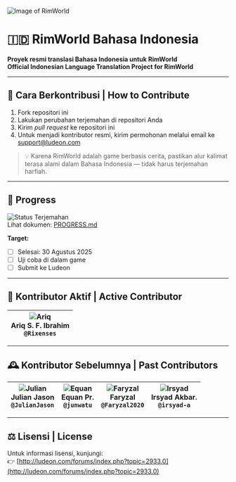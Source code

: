 ![Image of RimWorld](http://rimworldwiki.com/images/thumb/8/8c/Rimworldlogo.png/600px-Rimworldlogo.png)

# 🇮🇩 RimWorld Bahasa Indonesia  
**Proyek resmi translasi Bahasa Indonesia untuk RimWorld**  
**Official Indonesian Language Translation Project for RimWorld**

---

## 📝 Cara Berkontribusi | How to Contribute  
1. Fork repositori ini  
2. Lakukan perubahan terjemahan di repositori Anda  
3. Kirim *pull request* ke repositori ini  
4. Untuk menjadi kontributor resmi, kirim permohonan melalui email ke [support@ludeon.com](mailto:support@ludeon.com)

> 💡 Karena RimWorld adalah game berbasis cerita, pastikan alur kalimat terasa alami dalam Bahasa Indonesia — tidak harus terjemahan harfiah.

---

## 📌 Progress
![Status Terjemahan](https://img.shields.io/badge/terjemahan-60%25-yellow)  
Lihat dokumen: [PROGRESS.md](PROGRESS.md)

**Target:**
- [ ] Selesai: 30 Agustus 2025  
- [ ] Uji coba di dalam game  
- [ ] Submit ke Ludeon

---

## 👥 Kontributor Aktif | Active Contributor
| ![Ariq](https://avatars.githubusercontent.com/u/34961766?s=96&v=4) <br /> **Ariq S. F. Ibrahim** <br /> `@Rixenses` |
|---|

---

## 🕰️ Kontributor Sebelumnya | Past Contributors  
| ![Julian](https://avatars.githubusercontent.com/u/10151729?s=96&v=4) <br /> **Julian Jason** <br /> `@JulianJason` | ![Equan](https://avatars.githubusercontent.com/u/948279?s=96&v=4) <br /> **Equan Pr.** <br /> `@junwatu` | ![Faryzal](https://avatars.githubusercontent.com/u/8612170?v=4) <br /> **Faryzal** <br /> `@Faryzal2020` | ![Irsyad](https://avatars.githubusercontent.com/u/174414578?v=4) <br /> **Irsyad Akbar.** <br /> `@irsyad-a` |
|---|---|---|---|

---

## ⚖️ Lisensi | License  
Untuk informasi lisensi, kunjungi:  
👉 [http://ludeon.com/forums/index.php?topic=2933.0](http://ludeon.com/forums/index.php?topic=2933.0)
